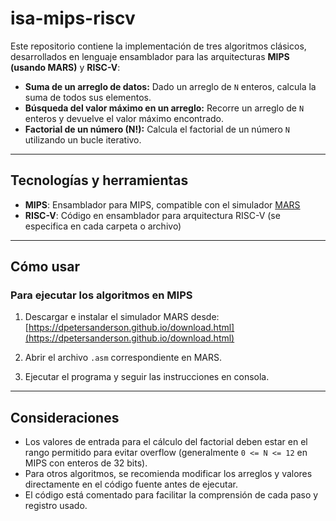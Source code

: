 # isa-mips-riscv

Este repositorio contiene la implementación de tres algoritmos clásicos, desarrollados en lenguaje ensamblador para las arquitecturas **MIPS (usando MARS)** y **RISC-V**:

- **Suma de un arreglo de datos:** Dado un arreglo de `N` enteros, calcula la suma de todos sus elementos.
- **Búsqueda del valor máximo en un arreglo:** Recorre un arreglo de `N` enteros y devuelve el valor máximo encontrado.
- **Factorial de un número (N!):** Calcula el factorial de un número `N` utilizando un bucle iterativo.

---

## Tecnologías y herramientas

- **MIPS**: Ensamblador para MIPS, compatible con el simulador [MARS](https://dpetersanderson.github.io/download.html)
- **RISC-V**: Código en ensamblador para arquitectura RISC-V (se especifica en cada carpeta o archivo)

---

## Cómo usar

### Para ejecutar los algoritmos en MIPS

1. Descargar e instalar el simulador MARS desde:  
   [https://dpetersanderson.github.io/download.html](https://dpetersanderson.github.io/download.html)

2. Abrir el archivo `.asm` correspondiente en MARS.

3. Ejecutar el programa y seguir las instrucciones en consola.

---

## Consideraciones

- Los valores de entrada para el cálculo del factorial deben estar en el rango permitido para evitar overflow (generalmente `0 <= N <= 12` en MIPS con enteros de 32 bits).
- Para otros algoritmos, se recomienda modificar los arreglos y valores directamente en el código fuente antes de ejecutar.
- El código está comentado para facilitar la comprensión de cada paso y registro usado.
